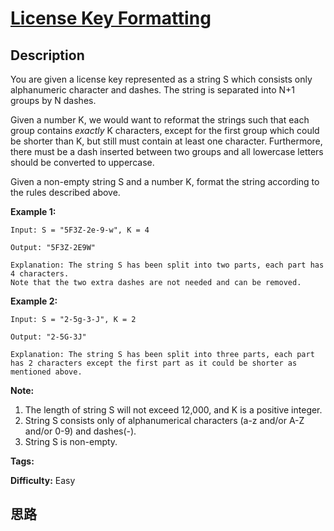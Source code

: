# [License Key Formatting][title]

## Description

You are given a license key represented as a string S which consists only
alphanumeric character and dashes. The string is separated into N+1 groups by
N dashes.

Given a number K, we would want to reformat the strings such that each group
contains _exactly_ K characters, except for the first group which could be
shorter than K, but still must contain at least one character. Furthermore,
there must be a dash inserted between two groups and all lowercase letters
should be converted to uppercase.

Given a non-empty string S and a number K, format the string according to the
rules described above.

**Example 1:**  
            Input: S = "5F3Z-2e-9-w", K = 4        Output: "5F3Z-2E9W"        Explanation: The string S has been split into two parts, each part has 4 characters.    Note that the two extra dashes are not needed and can be removed.    

**Example 2:**  
            Input: S = "2-5g-3-J", K = 2        Output: "2-5G-3J"        Explanation: The string S has been split into three parts, each part has 2 characters except the first part as it could be shorter as mentioned above.    

**Note:**  

  1. The length of string S will not exceed 12,000, and K is a positive integer.
  2. String S consists only of alphanumerical characters (a-z and/or A-Z and/or 0-9) and dashes(-).
  3. String S is non-empty.


**Tags:** 

**Difficulty:** Easy

## 思路

[title]: https://leetcode.com/problems/license-key-formatting
